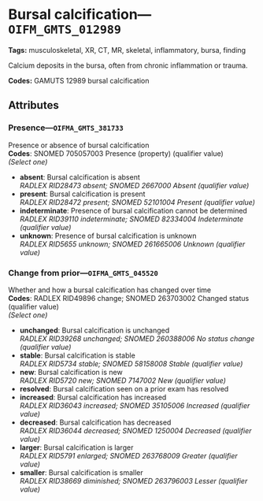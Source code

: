 # Bursal calcification—`OIFM_GMTS_012989`

**Tags:** musculoskeletal, XR, CT, MR, skeletal, inflammatory, bursa, finding

Calcium deposits in the bursa, often from chronic inflammation or trauma.

**Codes:** GAMUTS 12989 bursal calcification

## Attributes

### Presence—`OIFMA_GMTS_381733`

Presence or absence of bursal calcification  
**Codes**: SNOMED 705057003 Presence (property) (qualifier value)  
*(Select one)*

- **absent**: Bursal calcification is absent  
_RADLEX RID28473 absent; SNOMED 2667000 Absent (qualifier value)_
- **present**: Bursal calcification is present  
_RADLEX RID28472 present; SNOMED 52101004 Present (qualifier value)_
- **indeterminate**: Presence of bursal calcification cannot be determined  
_RADLEX RID39110 indeterminate; SNOMED 82334004 Indeterminate (qualifier value)_
- **unknown**: Presence of bursal calcification is unknown  
_RADLEX RID5655 unknown; SNOMED 261665006 Unknown (qualifier value)_

### Change from prior—`OIFMA_GMTS_045520`

Whether and how a bursal calcification has changed over time  
**Codes**: RADLEX RID49896 change; SNOMED 263703002 Changed status (qualifier value)  
*(Select one)*

- **unchanged**: Bursal calcification is unchanged  
_RADLEX RID39268 unchanged; SNOMED 260388006 No status change (qualifier value)_
- **stable**: Bursal calcification is stable  
_RADLEX RID5734 stable; SNOMED 58158008 Stable (qualifier value)_
- **new**: Bursal calcification is new  
_RADLEX RID5720 new; SNOMED 7147002 New (qualifier value)_
- **resolved**: Bursal calcification seen on a prior exam has resolved  
- **increased**: Bursal calcification has increased  
_RADLEX RID36043 increased; SNOMED 35105006 Increased (qualifier value)_
- **decreased**: Bursal calcification has decreased  
_RADLEX RID36044 decreased; SNOMED 1250004 Decreased (qualifier value)_
- **larger**: Bursal calcification is larger  
_RADLEX RID5791 enlarged; SNOMED 263768009 Greater (qualifier value)_
- **smaller**: Bursal calcification is smaller  
_RADLEX RID38669 diminished; SNOMED 263796003 Lesser (qualifier value)_
